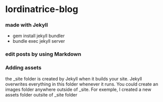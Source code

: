 # lordinatrice-blog


### made with Jekyll
- gem install jekyll bundler
- bundle exec jekyll server

### edit posts by using Markdown

### Adding assets
the _site folder is created by Jekyll when it builds your site. Jekyll overwrites everything in this folder whenever it runs.
You could create an images folder anywhere outside of _site.
For exemple, I created a new assets folder outsite of _site folder
